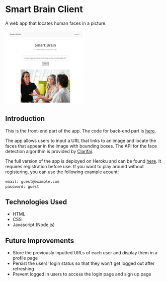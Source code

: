 # Smart Brain Client

A web app that locates human faces in a picture.

<img src="screenshot.png" width="50%">

## Introduction

This is the front-end part of the app. The code for back-end part is [here](https://github.com/kingyiusuen/smart-brain-api). 

The app allows users to input a URL that links to an image and locate the faces that appear in the image with bounding boxes. The API for the face detection algorithm is provided by [Clarifai](https://www.clarifai.com/). 

The full version of the app is deployed on Heroku and can be found [here](https://smart-brain-ksuen.herokuapp.com/). It requires registration before use. If you want to play around without registering, you can use the following example acount:

```
email: guest@example.com
password: guest
```

## Technologies Used

- HTML
- CSS
- Javascript (Node.js)

## Future Improvements

- Store the previously inputted URLs of each user and display them in a profile page
- Persist the users' login status so that they won't get logged out after refreshing
- Prevent logged in users to access the login page and sign up page
